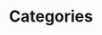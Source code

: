 ---
title: Categories
position: 3.5
type: 
description: 
content_markdown: |-
  ###### Categories are divided into Category Group, Category_1 and Category_2.


  Category nodes are linked by relationships from the software product node.

  
  {: .info}
  
  <br>
    
  
  ![API Image](/images/cat_group.png){:class="img-responsive"} <br>
  
 
left_code_blocks:
  - code_block: |-
      curl -G -H "Authorization: Bearer b93477a9-057b-4878-a16b93477a9-057b-4878-a16f-d7f7d1f27a7af-d7f7d1f27a7a" "https://v6.technopedia.com/tql" --data-urlencode' "q=MATCH (h:CPU) RETURN h.cores"
    title: cURL Example
    language: bash
right_code_blocks:
  - code_block: |2
        label
        description
        




    title: Category_Group_Attributes
    language: bash
  - code_block: |2-
        label
        description
        cat_taxonomy2012_id
        

    title: Category_1 Attributes
    language: bash
  - code_block: |2-
        label
        description
        cat_taxonomy2012_id
       
    title: Category_2 Attributes
    language: bash
---